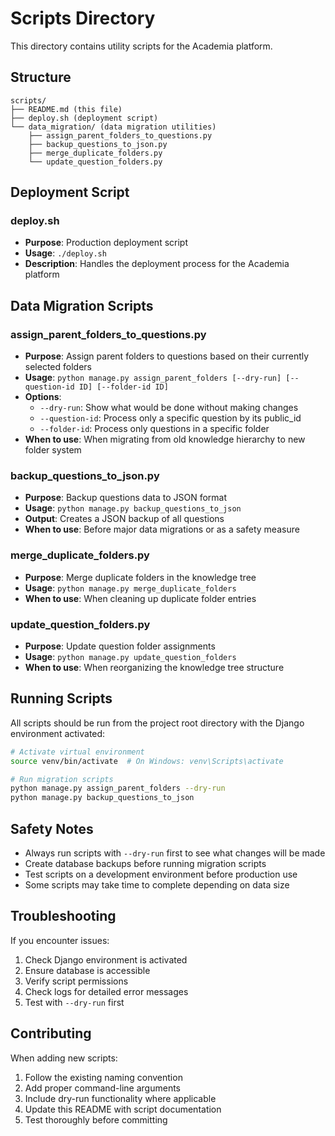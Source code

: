 # Scripts Directory

This directory contains utility scripts for the Academia platform.

## Structure

```
scripts/
├── README.md (this file)
├── deploy.sh (deployment script)
└── data_migration/ (data migration utilities)
    ├── assign_parent_folders_to_questions.py
    ├── backup_questions_to_json.py
    ├── merge_duplicate_folders.py
    └── update_question_folders.py
```

## Deployment Script

### deploy.sh
- **Purpose**: Production deployment script
- **Usage**: `./deploy.sh`
- **Description**: Handles the deployment process for the Academia platform

## Data Migration Scripts

### assign_parent_folders_to_questions.py
- **Purpose**: Assign parent folders to questions based on their currently selected folders
- **Usage**: `python manage.py assign_parent_folders [--dry-run] [--question-id ID] [--folder-id ID]`
- **Options**:
  - `--dry-run`: Show what would be done without making changes
  - `--question-id`: Process only a specific question by its public_id
  - `--folder-id`: Process only questions in a specific folder
- **When to use**: When migrating from old knowledge hierarchy to new folder system

### backup_questions_to_json.py
- **Purpose**: Backup questions data to JSON format
- **Usage**: `python manage.py backup_questions_to_json`
- **Output**: Creates a JSON backup of all questions
- **When to use**: Before major data migrations or as a safety measure

### merge_duplicate_folders.py
- **Purpose**: Merge duplicate folders in the knowledge tree
- **Usage**: `python manage.py merge_duplicate_folders`
- **When to use**: When cleaning up duplicate folder entries

### update_question_folders.py
- **Purpose**: Update question folder assignments
- **Usage**: `python manage.py update_question_folders`
- **When to use**: When reorganizing the knowledge tree structure

## Running Scripts

All scripts should be run from the project root directory with the Django environment activated:

```bash
# Activate virtual environment
source venv/bin/activate  # On Windows: venv\Scripts\activate

# Run migration scripts
python manage.py assign_parent_folders --dry-run
python manage.py backup_questions_to_json
```

## Safety Notes

- Always run scripts with `--dry-run` first to see what changes will be made
- Create database backups before running migration scripts
- Test scripts on a development environment before production use
- Some scripts may take time to complete depending on data size

## Troubleshooting

If you encounter issues:

1. Check Django environment is activated
2. Ensure database is accessible
3. Verify script permissions
4. Check logs for detailed error messages
5. Test with `--dry-run` first

## Contributing

When adding new scripts:

1. Follow the existing naming convention
2. Add proper command-line arguments
3. Include dry-run functionality where applicable
4. Update this README with script documentation
5. Test thoroughly before committing
